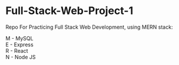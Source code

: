 # Full-Stack-Web-Project-1
Repo For Practicing Full Stack Web Development, using MERN stack: 

M - MySQL  
E - Express  
R - React  
N - Node JS  
